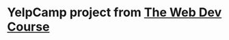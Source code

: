# YelpCamp project from [The Web Dev Course](https://www.udemy.com/course/the-web-developer-bootcamp/)

